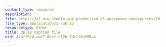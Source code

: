 ```yaml
---
content_type: resource
description: ''
file: https://ol-ocw-studio-app-production.s3.amazonaws.com/courses/18-06sc-linear-algebra-fall-2011/44aff9c4aaf70eefc12b7dc110a355a4_2IdtqGM6KWU.srt
file_type: application/x-subrip
resourcetype: Other
title: 3play caption file
uid: 44aff9c4-aaf7-0eef-c12b-7dc110a355a4
---
```

